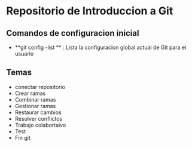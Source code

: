 # Repositorio de Introduccion a Git

## Comandos de configuracion inicial 
* **git config -list ** : Lista la configuracion  global actual de Git para el usuario 

## Temas  
* conectar repositorio 
* Crear ramas 
* Combinar ramas 
* Gestionar ramas 
* Restaurar cambios 
* Resolver conflictos 
* Trabajo colabortaivo 
* Test 
* Fin git 
